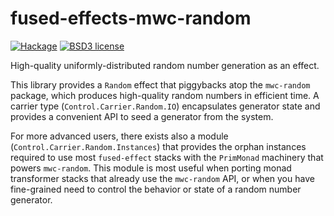 # fused-effects-mwc-random

[![Hackage](https://img.shields.io/hackage/v/fused-effects-mwc-random.svg?logo=haskell)](https://hackage.haskell.org/package/fused-effects-mwc-random)
[![BSD3 license](https://img.shields.io/badge/license-BSD3-blue.svg)](LICENSE)

High-quality uniformly-distributed random number generation as an effect.

This library provides a `Random` effect that piggybacks atop the `mwc-random` package, which produces high-quality random numbers in efficient time. A carrier type (`Control.Carrier.Random.IO`) encapsulates generator state and provides a convenient API to seed a generator from the system.

For more advanced users, there exists also a module (`Control.Carrier.Random.Instances`) that provides the orphan instances required to use most `fused-effect` stacks with the `PrimMonad` machinery that powers `mwc-random`. This module is most useful when porting monad transformer stacks that already use the `mwc-random` API, or when you have fine-grained need to control the behavior or state of a random number generator.
